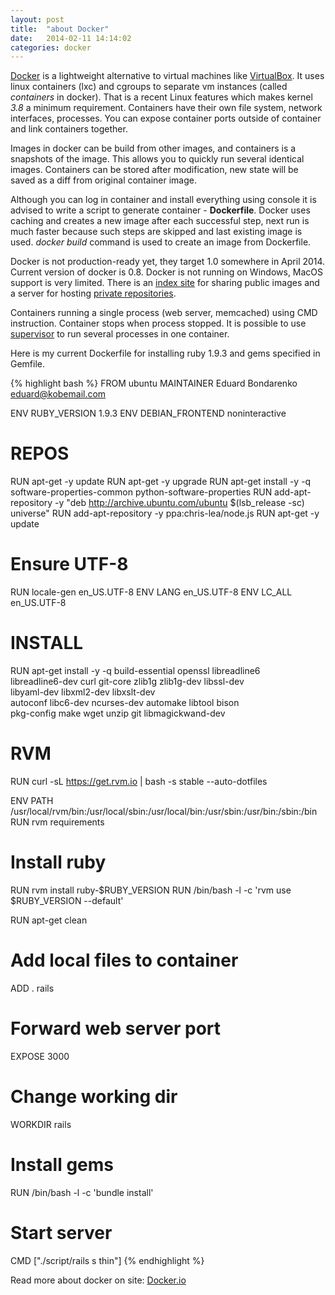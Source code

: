```yaml
---
layout: post
title:  "about Docker"
date:   2014-02-11 14:14:02
categories: docker
---
```


[Docker][docker] is a lightweight alternative to virtual machines
like [VirtualBox][virtualbox].
It uses linux containers (lxc) and cgroups to separate vm instances
(called *containers* in docker). That is a recent Linux features which
makes kernel *3.8* a minimum requirement. Containers have their own
file system, network interfaces, processes. You can expose container
ports outside
of container and link containers together.

Images in docker can be build from other images, and containers is a
snapshots of the image. This allows you to quickly run several
identical images. Containers can be stored after modification, new
state will be saved as a diff from original container image.

Although you can log in container and install everything using
console it is advised to write a script to generate container -
**Dockerfile**. Docker uses caching and creates a new image after
each successful step, next run is much faster because such steps are
skipped and last existing image is used. *docker build* command is
used to create an image from Dockerfile.

Docker is not production-ready yet, they target 1.0 somewhere in April
 2014. Current version of docker is 0.8. Docker is not running on
 Windows, MacOS support is very limited.
There is an [index site][index] for sharing public images and a server
for hosting [private repositories][private].

Containers running a single process (web server, memcached) using CMD
instruction. Container stops when process stopped.
It is possible to use [supervisor][supervisor] to run several processes in one container.

Here is my current Dockerfile for installing ruby 1.9.3 and gems specified
in Gemfile.

{% highlight bash %}
FROM ubuntu
MAINTAINER Eduard Bondarenko <eduard@kobemail.com>

ENV RUBY_VERSION 1.9.3
ENV DEBIAN_FRONTEND noninteractive

# REPOS
RUN apt-get -y update
RUN apt-get -y upgrade
RUN apt-get install -y -q software-properties-common python-software-properties
RUN add-apt-repository -y "deb http://archive.ubuntu.com/ubuntu $(lsb_release -sc) universe"
RUN add-apt-repository -y ppa:chris-lea/node.js
RUN apt-get -y update

# Ensure UTF-8
RUN locale-gen en_US.UTF-8
ENV LANG       en_US.UTF-8
ENV LC_ALL     en_US.UTF-8

# INSTALL
RUN apt-get install -y -q build-essential openssl libreadline6 \
  libreadline6-dev curl git-core zlib1g zlib1g-dev libssl-dev \
  libyaml-dev libxml2-dev libxslt-dev \
  autoconf libc6-dev ncurses-dev automake libtool bison \
  pkg-config make wget unzip git libmagickwand-dev

# RVM
RUN curl -sL https://get.rvm.io | bash -s stable --auto-dotfiles

ENV PATH /usr/local/rvm/bin:/usr/local/sbin:/usr/local/bin:/usr/sbin:/usr/bin:/sbin:/bin
RUN rvm requirements

# Install ruby
RUN rvm install ruby-$RUBY_VERSION
RUN /bin/bash -l -c 'rvm use $RUBY_VERSION --default'

RUN apt-get clean

# Add local files to container
ADD . rails

# Forward web server port
EXPOSE 3000

# Change working dir
WORKDIR rails

# Install gems
RUN /bin/bash -l -c 'bundle install'

# Start server
CMD ["./script/rails s thin"]
{% endhighlight %}

Read more about docker on site: [Docker.io][docker]

[docker]: http://www.docker.io/
[virtualbox]: https://www.virtualbox.org/
[index]: https://index.docker.io/
[private]: https://github.com/dotcloud/docker-registry
[supervisor]: http://docs.docker.io/en/latest/examples/using_supervisord/

